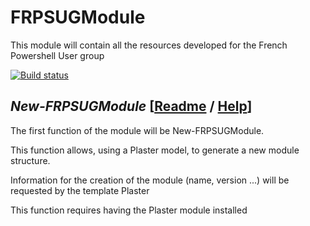 # FRPSUGModule

This module will contain all the resources developed for the French Powershell User group

[![Build status](https://ci.appveyor.com/api/projects/status/mn6717hbpo2l54pc/branch/master?svg=true)](https://ci.appveyor.com/project/LaurentLienhard/frpsugmodule/branch/master)


## _New-FRPSUGModule_ [[Readme](https://github.com/LaurentLienhard/FRPSUGModule/blob/master/Sources/Ressources/FRPSUGModuleTemplate/README.md) / [Help](https://github.com/LaurentLienhard/FRPSUGModule/blob/master/Docs/EN-US/New-FRPSUGModule.md)]

The first function of the module will be New-FRPSUGModule.

This function allows, using a Plaster model, to generate a new module structure.

Information for the creation of the module (name, version ...) will be requested by the template Plaster

This function requires having the Plaster module installed

